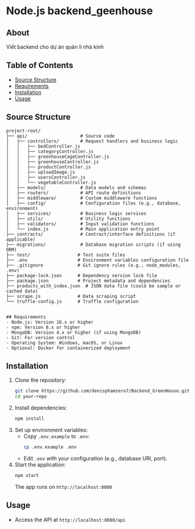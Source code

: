 # Node.js backend_geenhouse

## About
Viết backend cho dự án quản lí nhà kính

## Table of Contents
- [Source Structure](#source-structure)
- [Requirements](#requirements)
- [Installation](#installation)
- [Usage](#usage)

## Source Structure
```
project-root/
├── api/                    # Source code
│   ├── controllers/        # Request handlers and business logic
│   │   ├── bedController.js
│   │   ├── categoryController.js
│   │   ├── greenhouseCageController.js
│   │   ├── greenhouseController.js
│   │   ├── productController.js
│   │   ├── uploadImage.js
│   │   ├── usersController.js
│   │   └── vegetableController.js
│   ├── models/             # Data models and schemas
│   ├── routers/            # API route definitions
│   ├── middleware/         # Custom middleware functions
│   ├── config/             # Configuration files (e.g., database, environment)
│   ├── services/           # Business logic services
│   ├── utils/              # Utility functions
│   ├── validators/         # Input validation functions
│   └── index.js            # Main application entry point
├── contracts/              # Contract/interface definitions (if applicable)
├── migrations/             # Database migration scripts (if using ORM)
├── test/                  # Test suite files
├── .env                   # Environment variables configuration file
├── .gitignore             # Git ignore rules (e.g., node_modules, .env)
├── package-lock.json      # Dependency version lock file
├── package.json           # Project metadata and dependencies
├── products_with_index.json  # JSON data file (could be sample or cached data)
├── scrape.js              # Data scraping script
└── truffle-config.js      # Truffle configuration 


## Requirements
- Node.js: Version 16.x or higher
- npm: Version 8.x or higher
- MongoDB: Version 4.x or higher (if using MongoDB)
- Git: For version control
- Operating System: Windows, macOS, or Linux
- Optional: Docker for containerized deployment
```
## Installation

1. Clone the repository:
   ```bash
   git clone https://github.com/denisphamzero7/Backend_GreenHouse.git
   cd your-repo
   ```
2. Install dependencies:
   ```bash
   npm install
   ```
3. Set up environment variables:
   - Copy `.env.example` to `.env`:
     ```bash
     cp .env.example .env
     ```
   - Edit `.env` with your configuration (e.g., database URI, port).
4. Start the application:
   ```bash
   npm start
   ```
   The app runs on `http://localhost:8080`

## Usage
- Access the API at `http://localhost:8080/api` 
